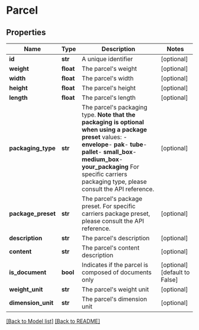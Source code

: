 # Parcel

## Properties
Name | Type | Description | Notes
------------ | ------------- | ------------- | -------------
**id** | **str** | A unique identifier | [optional] 
**weight** | **float** | The parcel&#x27;s weight | [optional] 
**width** | **float** | The parcel&#x27;s width | [optional] 
**height** | **float** | The parcel&#x27;s height | [optional] 
**length** | **float** | The parcel&#x27;s length | [optional] 
**packaging_type** | **str** |  The parcel&#x27;s packaging type.  **Note that the packaging is optional when using a package preset**  values: - **envelope**- **pak**- **tube**- **pallet**- **small_box**- **medium_box**- **your_packaging**  For specific carriers packaging type, please consult the API reference.  | [optional] 
**package_preset** | **str** |  The parcel&#x27;s package preset.  For specific carriers package preset, please consult the API reference.  | [optional] 
**description** | **str** | The parcel&#x27;s description | [optional] 
**content** | **str** | The parcel&#x27;s content description | [optional] 
**is_document** | **bool** | Indicates if the parcel is composed of documents only | [optional] [default to False]
**weight_unit** | **str** | The parcel&#x27;s weight unit | [optional] 
**dimension_unit** | **str** | The parcel&#x27;s dimension unit | [optional] 

[[Back to Model list]](../README.md#documentation-for-models) [[Back to README]](../README.md)

